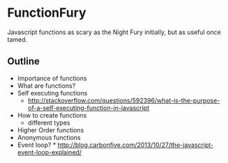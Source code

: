 # FunctionFury
Javascript functions as scary as the Night Fury initially, but as useful once tamed.

## Outline

* Importance of functions
* What are functions?
* Self executing functions
    * http://stackoverflow.com/questions/592396/what-is-the-purpose-of-a-self-executing-function-in-javascript
* How to create functions
    * different types   
* Higher Order functions
* Anonymous functions
* Event loop?
      * http://blog.carbonfive.com/2013/10/27/the-javascript-event-loop-explained/     

